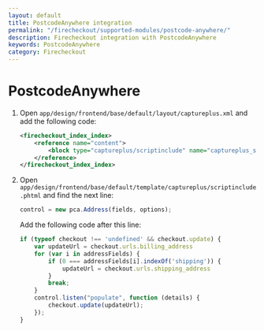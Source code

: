 ```yaml
---
layout: default
title: PostcodeAnywhere integration
permalink: "/firecheckout/supported-modules/postcode-anywhere/"
description: Firecheckout integration with PostcodeAnywhere
keywords: PostcodeAnywhere
category: Firecheckout
---
```


# PostcodeAnywhere

 1. Open `app/design/frontend/base/default/layout/captureplus.xml` and add the
 following code:

    ```xml
    <firecheckout_index_index>
        <reference name="content">
            <block type="captureplus/scriptinclude" name="captureplus_scriptinclude"  template="captureplus/scriptinclude.phtml" />
        </reference>
    </firecheckout_index_index>
    ```

 2. Open `app/design/frontend/base/default/template/captureplus/scriptinclude.phtml`
 and find the next line:

    ```javascript
    control = new pca.Address(fields, options);
    ```

    Add the following code after this line:

    ```javascript
    if (typeof checkout !== 'undefined' && checkout.update) {
        var updateUrl = checkout.urls.billing_address
        for (var i in addressFields) {
            if (0 === addressFields[i].indexOf('shipping')) {
                updateUrl = checkout.urls.shipping_address
            }
            break;
        }
        control.listen("populate", function (details) {
            checkout.update(updateUrl);
        });
    }
    ```
